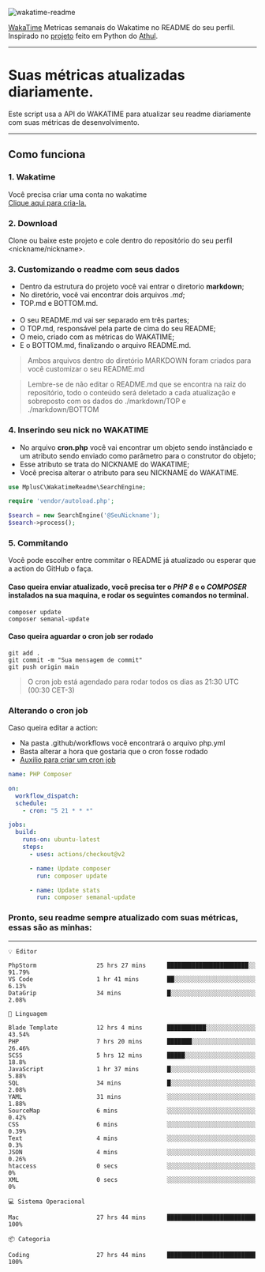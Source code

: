 ![wakatime-readme](https://socialify.git.ci/bymatheus/wakatime-readme/image?description=1&descriptionEditable=M%C3%A9tricas%20semanais%20do%20Wakatime%20no%20seu%20README%20de%20perfil.&font=KoHo&forks=1&language=1&owner=1&pattern=Signal&stargazers=1&theme=Dark)

[WakaTime](https://wakatime.com) Metricas semanais do Wakatime no README do seu perfil. <br>
Inspirado no [projeto](https://github.com/athul/waka-readme) feito em Python do [Athul](https://github.com/athul).
___

# Suas métricas atualizadas diariamente.
Este script usa a API do WAKATIME para atualizar seu readme diariamente com suas métricas de desenvolvimento.

___

## Como funciona

### 1. Wakatime
Você precisa criar uma conta no wakatime <br>
[Clique aqui para cria-la.](https://wakatime.com) 

### 2. Download
Clone ou baixe este projeto e cole dentro do repositório do seu perfil <nickname/nickname>.

### 3. Customizando o readme com seus dados
- Dentro da estrutura do projeto você vai entrar o diretorio **markdown**;  
- No diretório, você vai encontrar dois arquivos *.md*;
- TOP.md e BOTTOM.md.
<br><br>
- O seu README.md vai ser separado em três partes; 
- O TOP.md, responsável pela parte de cima do seu README;
- O meio, criado com as métricas do WAKATIME;
- E o BOTTOM.md, finalizando o arquivo README.md.<br>

> Ambos arquivos dentro do diretório MARKDOWN foram criados para você customizar o seu README.md

> Lembre-se de não editar o README.md que se encontra na raiz do repositório, todo o conteúdo será deletado a cada atualização e sobreposto com os dados do ./markdown/TOP e ./markdown/BOTTOM

### 4. Inserindo seu nick no WAKATIME
- No arquivo **cron.php** você vai encontrar um objeto sendo instânciado e um atributo sendo enviado como parâmetro para o construtor do objeto;
- Esse atributo se trata do NICKNAME do WAKATIME;
- Você precisa alterar o atributo para seu NICKNAME do WAKATIME.

```php
use MplusC\WakatimeReadme\SearchEngine;

require 'vendor/autoload.php';

$search = new SearchEngine('@SeuNickname');
$search->process();
```

### 5. Commitando
Você pode escolher entre commitar o README já atualizado ou esperar que a action do GitHub o faça. <br>

#### Caso queira enviar atualizado, você precisa ter o *PHP 8* e o *COMPOSER* instalados na sua maquina, e rodar os seguintes comandos no terminal.
```composer
composer update
composer semanal-update 
```

#### Caso queira aguardar o cron job ser rodado 
```git 
git add .
git commit -m "Sua mensagem de commit"
git push origin main
```

>O cron job está agendado para rodar todos os dias as 21:30 UTC (00:30 CET-3) 

### Alterando o cron job
Caso queira editar a action:

- Na pasta .github/workflows você encontrará o arquivo php.yml
- Basta alterar a hora que gostaria que o cron fosse rodado
- [Auxilio para criar um cron job](https://crontab.guru)

```yml
name: PHP Composer

on:
  workflow_dispatch:
  schedule:
    - cron: "5 21 * * *"

jobs:
  build:
    runs-on: ubuntu-latest
    steps:
      - uses: actions/checkout@v2

      - name: Update composer
        run: composer update

      - name: Update stats
        run: composer semanal-update
```

### Pronto, seu readme sempre atualizado com suas métricas, essas são as minhas:

___
```text
💡 Editor

PhpStorm                 25 hrs 27 mins      ███████████████████████░░     91.79%
VS Code                  1 hr 41 mins        ██░░░░░░░░░░░░░░░░░░░░░░░      6.13%
DataGrip                 34 mins             █░░░░░░░░░░░░░░░░░░░░░░░░      2.08%
```
```text
💬 Linguagem

Blade Template           12 hrs 4 mins       ███████████░░░░░░░░░░░░░░     43.54%
PHP                      7 hrs 20 mins       ███████░░░░░░░░░░░░░░░░░░     26.46%
SCSS                     5 hrs 12 mins       █████░░░░░░░░░░░░░░░░░░░░      18.8%
JavaScript               1 hr 37 mins        █░░░░░░░░░░░░░░░░░░░░░░░░      5.88%
SQL                      34 mins             █░░░░░░░░░░░░░░░░░░░░░░░░      2.08%
YAML                     31 mins             ░░░░░░░░░░░░░░░░░░░░░░░░░      1.88%
SourceMap                6 mins              ░░░░░░░░░░░░░░░░░░░░░░░░░      0.42%
CSS                      6 mins              ░░░░░░░░░░░░░░░░░░░░░░░░░      0.39%
Text                     4 mins              ░░░░░░░░░░░░░░░░░░░░░░░░░       0.3%
JSON                     4 mins              ░░░░░░░░░░░░░░░░░░░░░░░░░      0.26%
htaccess                 0 secs              ░░░░░░░░░░░░░░░░░░░░░░░░░         0%
XML                      0 secs              ░░░░░░░░░░░░░░░░░░░░░░░░░         0%
```
```text
💻 Sistema Operacional

Mac                      27 hrs 44 mins      █████████████████████████       100%
```
```text
📦 Categoria

Coding                   27 hrs 44 mins      █████████████████████████       100%
```
